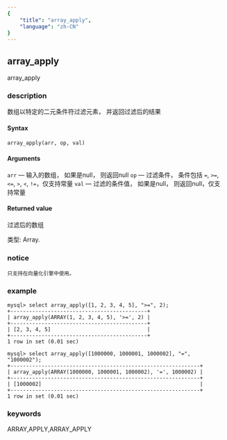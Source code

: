 ```yaml
---
{
    "title": "array_apply",
    "language": "zh-CN"
}
---
```


<!-- 
Licensed to the Apache Software Foundation (ASF) under one
or more contributor license agreements.  See the NOTICE file
distributed with this work for additional information
regarding copyright ownership.  The ASF licenses this file
to you under the Apache License, Version 2.0 (the
"License"); you may not use this file except in compliance
with the License.  You may obtain a copy of the License at
  http://www.apache.org/licenses/LICENSE-2.0
Unless required by applicable law or agreed to in writing,
software distributed under the License is distributed on an
"AS IS" BASIS, WITHOUT WARRANTIES OR CONDITIONS OF ANY
KIND, either express or implied.  See the License for the
specific language governing permissions and limitations
under the License.
-->

## array_apply

<version since="1.2.3">

array_apply

</version>

### description
数组以特定的二元条件符过滤元素， 并返回过滤后的结果

#### Syntax

```sql
array_apply(arr, op, val)
```

#### Arguments

`arr` — 输入的数组， 如果是null， 则返回null
`op` — 过滤条件， 条件包括 `=`, `>=`, `<=`, `>`, `<`, `!=`，仅支持常量
`val` — 过滤的条件值， 如果是null， 则返回null，仅支持常量

#### Returned value

过滤后的数组

类型: Array.

### notice

`只支持在向量化引擎中使用。`

### example

```
mysql> select array_apply([1, 2, 3, 4, 5], ">=", 2);
+--------------------------------------------+
| array_apply(ARRAY(1, 2, 3, 4, 5), '>=', 2) |
+--------------------------------------------+
| [2, 3, 4, 5]                               |
+--------------------------------------------+
1 row in set (0.01 sec)

mysql> select array_apply([1000000, 1000001, 1000002], "=", "1000002");
+-------------------------------------------------------------+
| array_apply(ARRAY(1000000, 1000001, 1000002), '=', 1000002) |
+-------------------------------------------------------------+
| [1000002]                                                   |
+-------------------------------------------------------------+
1 row in set (0.01 sec)
```

### keywords

ARRAY,APPLY,ARRAY_APPLY